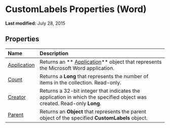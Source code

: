 
# CustomLabels Properties (Word)

 **Last modified:** July 28, 2015


## Properties



|**Name**|**Description**|
|:-----|:-----|
| [Application](5c0f8024-1660-3897-4a69-f35dc494e34d.md)|Returns an  ** [Application](d1cf6f8f-4e88-bf01-93b4-90a83f79cb44.md)** object that represents the Microsoft Word application.|
| [Count](293b2271-2b83-c076-a880-3e3efc7ac161.md)|Returns a  **Long** that represents the number of items in the collection. Read-only.|
| [Creator](8ae625ca-61a4-d63b-dfe8-f9eadccbd69d.md)|Returns a 32-bit integer that indicates the application in which the specified object was created. Read-only  **Long**.|
| [Parent](afee2b69-41d4-a771-016c-b220136ff4ce.md)|Returns an  **Object** that represents the parent object of the specified **CustomLabels** object.|
